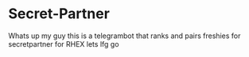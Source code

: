 # Secret-Partner
Whats up my guy this is a telegrambot that ranks and pairs freshies for secretpartner for RHEX lets lfg go
